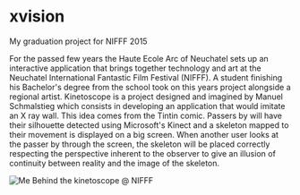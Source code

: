 # xvision
My graduation project for NIFFF 2015

For the passed few years the Haute Ecole Arc of Neuchatel sets up an interactive
application that brings together technology and art at the Neuchatel International Fantastic
Film Festival (NIFFF). A student finishing his Bachelor's degree from the school took on
this years project alongside a regional artist.
Kinetoscope is a project designed and imagined by Manuel Schmalstieg which consists in
developing an application that would imitate an X ray wall. This idea comes from the Tintin
comic. Passers by will have their silhouette detected using Microsoft's Kinect and a
skeleton mapped to their movement is displayed on a big screen. When another user
looks at the passer by through the screen, the skeleton will be placed correctly respecting
the perspective inherent to the observer to give an illusion of continuity between reality and
the image of the skeleton.

![Me Behind the kinetoscope @ NIFFF](http://www.nifff.ch/2015/media/image/2015/photos-portraits-cocktails/nifff-photos-0307-photocall-rebeccabowring-44-logo-web.jpg)
